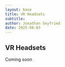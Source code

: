 ```yaml
---
layout: base
title: VR Headsets
subtitle:
author: Jonathan Seyfried
date: 2025-08-03
---
```


## VR Headsets

Coming soon